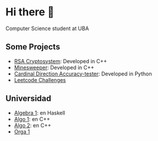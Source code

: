 # Hi there 👋

Computer Science student at UBA

## Some Projects

- [RSA Cryptosystem](https://github.com/matuneville/RSA-algorithm): Developed in C++
- [Minesweeper](https://github.com/matuneville/minesweeper): Developed in C++
- [Cardinal Direction Accuracy-tester](https://github.com/matuneville/cardinal-direction-accuracy-tester): Developed in Python
- [Leetcode Challenges](https://github.com/matuneville/LeetCode-challenges)

## Universidad
- [Algebra 1](https://github.com/matuneville/uba-algebra1): en Haskell
- [Algo 1](https://github.com/matuneville/uba-algo1): en C++
- [Algo 2](https://github.com/matuneville/uba-algo2): en C++
- [Orga 1](https://github.com/matuneville/uba-orga1)

